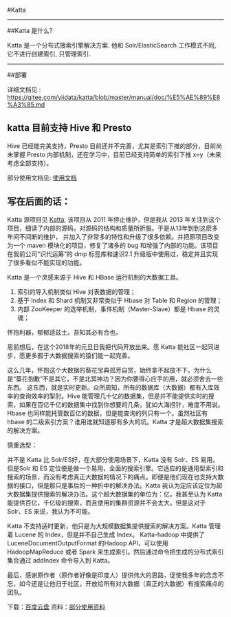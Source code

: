 #Katta

---

##Katta 是什么?

Katta 是一个分布式搜索引擎解决方案. 他和 Solr/ElasticSearch 工作模式不同, 它不进行创建索引, 只管理索引. 

---

##部署

详细文档见 : https://gitee.com/yiidata/katta/blob/master/manual/doc/%E5%AE%89%E8%A3%85.md

## katta 目前支持 Hive 和 Presto

Hive 已经能完美支持，Presto 目前还并不完善，尤其是索引下推的部分，目前尚未掌握 Presto 内部机制，还在学习中，目前已经支持简单的索引下推 x=y（未来考虑全部支持）。

部分使用文档见: [使用文档](https://gitee.com/yiidata/katta/tree/master/manual/doc)

## 写在后面的话：

Katta 源项目见 [Katta](http://katta.sourceforge.net/), 该项目从 2011 年停止维护，但是我从 2013 年关注到这个项目，细读了内部的源码，对源码的结构和质量所折服。于是从13年到到这麽多年间不间断的维护， 并加入了非常多的特性和升级了很多依赖。并把原项目改变为一个 maven 模块化的项目，修复了诸多的 bug 和增强了内部的功能。该项目在我前公司“识代运筹”的 dmp 标签库和速识2.1 升级版中使用过，稳定并且实现了很多看似不能实现的功能。

Katta 是一个灵感来源于 Hive 和 HBase 运行机制的大数据工具。

1. 索引的导入机制类似 Hive 对表数据的管理；
2. 基于 Index 和 Shard 机制又非常类似于 Hbase 对 Table 和 Region 的管理；
3. 内部 ZooKeeper 的选举机制，事件机制（Master-Slave）都是 Hbase 的灵魂；

怀抱利器，郁郁适兹土。吾知其必有合也。

思前想后，在这个2018年的元旦日我把代码开放出来。愿 Katta 能社区一起同进步，愿更多囿于大数据搜索的猿们能一起完善。

这么几年，怀抱这个大数据的葵花宝典孤芳自赏，始终拿不起放不下。为什么是“葵花抱歉”不是其它，不是北冥神功？因为你要得心应手的用，就必须舍去一些东西。 这东西，就是实时更新。众所周知，所有的数据库（大数据）都有入库效率的查询效率的掣肘。Hive 能管理几十亿的数据集，但是并不能提供实时的搜索，如果在百亿千亿的数据集中找到你想要的几条，犹如大海捞针，难度不用说。Hbase 也同样能托管数百亿的数据，但是能查询的列只有一个。虽然社区有 hbase 的二级索引方案？谁用谁就知道那有多大的坑。Katta 才是超大数据集搜索的解决方案。

慎重选型：

并不是 Katta 比 Solr/ES好，在大部分使用场景下，Katta 没有 Solr、ES 易用。但是Solr 和 ES 定位便是做一个易用，全面的搜索引擎。它适应的是通用型索引和搜索的场景，而没有考虑真正大数据的情况下的痛点。即便是他们现在也支持大数据的接口，但是那只是事后的一种折中的解决办法。Katta 我认为定应该定位为超大数据集提供搜索的解决办法。这个超大数据集的单位为：亿，我甚至认为 Katta 能提供百亿，千亿级的搜索，而且使用的集群资源并不会太大。但是这对于 Solr、ES 来说，我认为不可能。

Katta 不支持适时更新，他只是为大规模数据集提供搜索的解决方案。Katta 管理着 Lucene 的 Index，但是并不自己生成 Index。 Katta-hadoop 中提供了 LuceneDocumentOutputFormat 的Hadoop API，可以使用 HadoopMapReduce 或者 Spark 来生成索引。然后通过命令把生成的分布式索引集合通过 addIndex 命令导入到 Katta。

最后，感谢原作者（原作者好像是印度人）提供伟大的思路，促使我多年的念念不忘，如今还是让他归于社区，开放给所有对大数据（真正的大数据）有搜索痛点的团队。

下载：[百度云盘](https://pan.baidu.com/s/1eSD70DO)
资料：[部分使用资料](https://gitee.com/yiidata/katta/tree/master/manual/doc)


